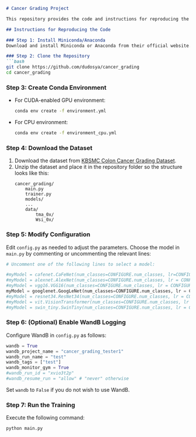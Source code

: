 ```markdown
# Cancer Grading Project

This repository provides the code and instructions for reproducing the results from the cancer grading project using various deep learning models.

## Instructions for Reproducing the Code

### Step 1: Install Miniconda/Anaconda
Download and install Miniconda or Anaconda from their official website.

### Step 2: Clone the Repository
```bash
git clone https://github.com/dudosya/cancer_grading
cd cancer_grading
```

### Step 3: Create Conda Environment
- For CUDA-enabled GPU environment:
  ```bash
  conda env create -f environment.yml
  ```
- For CPU environment:
  ```bash
  conda env create -f environment_cpu.yml
  ```

### Step 4: Download the Dataset
1. Download the dataset from [KBSMC Colon Cancer Grading Dataset](https://drive.google.com/drive/folders/1tt8gEdIVRMJ0qsJzcPax6Di1u60WHFad?usp=sharing).
2. Unzip the dataset and place it in the repository folder so the structure looks like this:
   ```
   cancer_grading/
       main.py
       trainer.py
       models/
       ...
       data/
           tma_0x/
           Wsi_0x/
   ```

### Step 5: Modify Configuration
Edit `config.py` as needed to adjust the parameters. Choose the model in `main.py` by commenting or uncommenting the relevant lines:
```python
# Uncomment one of the following lines to select a model:

#myModel = cafenet.CaFeNet(num_classes=CONFIGURE.num_classes, lr=CONFIGURE.learning_rate).to(device=device)
#myModel = alexnet.AlexNet(num_classes=CONFIGURE.num_classes, lr = CONFIGURE.learning_rate).to(device=device)
#myModel = vgg16.VGG16(num_classes=CONFIGURE.num_classes, lr = CONFIGURE.learning_rate).to(device=device)
myModel = googlenet.GoogLeNet(num_classes=CONFIGURE.num_classes, lr = CONFIGURE.learning_rate).to(device=device)
#myModel = resnet34.ResNet34(num_classes=CONFIGURE.num_classes, lr = CONFIGURE.learning_rate).to(device=device)
#myModel = vit.VisionTransformer(num_classes=CONFIGURE.num_classes, lr = CONFIGURE.learning_rate).to(device=device)
#myModel = swin_tiny.SwinTiny(num_classes=CONFIGURE.num_classes, lr = CONFIGURE.learning_rate).to(device=device)
```

### Step 6: (Optional) Enable WandB Logging
Configure WandB in `config.py` as follows:
```python
wandb = True
wandb_project_name = "cancer_grading_tester1"
wandb_run_name = "test"
wandb_tags = ["test"]
wandb_monitor_gym = True
#wandb_run_id = "xvio3t2p"
#wandb_resume_run = "allow" # "never" otherwise
```
Set `wandb` to `False` if you do not wish to use WandB.

### Step 7: Run the Training
Execute the following command:
```bash
python main.py
```
